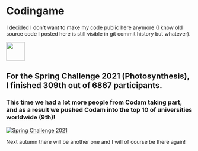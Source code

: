 # Codingame

I decided I don't want to make my code public here anymore (I know old source code I posted here is still visible in git commit history but whatever).

[<img src="https://cdn.worldvectorlogo.com/logos/codingame-1.svg" width="50"/>](https://www.codingame.com/profile/c6d6426a60c45cad19b5c716e713d17a6669273)

## For the Spring Challenge 2021 (Photosynthesis), I finished 309th out of 6867 participants.
### This time we had a lot more people from Codam taking part, and as a result we pushed Codam into the top 10 of universities worldwide (9th)!
[![Spring Challenge 2021](pictures/SpringChallenge2021.png)](https://www.codingame.com/contests/spring-challenge-2021)

Next autumn there will be another one and I will of course be there again!
